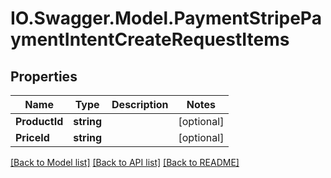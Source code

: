 # IO.Swagger.Model.PaymentStripePaymentIntentCreateRequestItems
## Properties

Name | Type | Description | Notes
------------ | ------------- | ------------- | -------------
**ProductId** | **string** |  | [optional] 
**PriceId** | **string** |  | [optional] 

[[Back to Model list]](../README.md#documentation-for-models) [[Back to API list]](../README.md#documentation-for-api-endpoints) [[Back to README]](../README.md)

